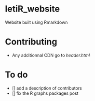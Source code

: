 # letiR_website
Website built using Rmarkdown

# Contributing

- Any additionnal CDN go to *header.html*


# To do

- [] add a description of contributors
- [] fix the R graphs packages post
